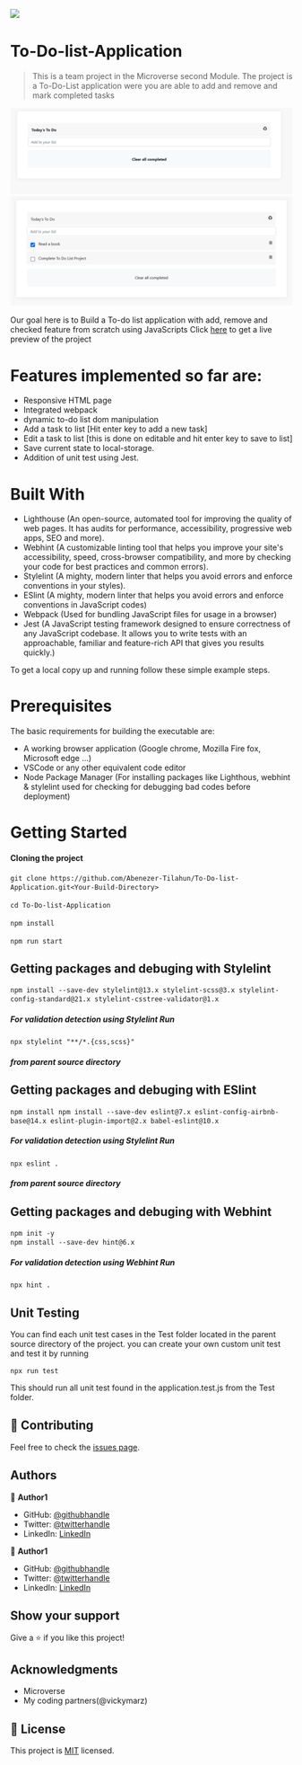 ![](https://img.shields.io/badge/Microverse-blueviolet)

# To-Do-list-Application

> This is a team project in the Microverse second Module. The project is a To-Do-List application  were you are able to add and remove and mark completed tasks 

![screenshot](./images/Screenshoot.PNG)
![screenshot](./images/Screenshoot-1.PNG)

Our goal here is to Build a To-do list application with add, remove and checked feature from scratch using JavaScripts Click [here](https://abenezer-tilahun.github.io/To-Do-list-Application/) to get a live preview of the project

# Features implemented so far are:

- Responsive HTML page
- Integrated webpack
- dynamic to-do list dom manipulation
- Add a task to list [Hit enter key to add a new task]
- Edit a task to list [this is done on editable and hit enter key to save to list]
- Save current state to local-storage.
- Addition of unit test using Jest.

# Built With

- Lighthouse (An open-source, automated tool for improving the quality of web pages. It has audits for performance, accessibility, progressive web apps, SEO and more).
- Webhint (A customizable linting tool that helps you improve your site's accessibility, speed, cross-browser compatibility, and more by checking your code for best practices and common errors).
- Stylelint (A mighty, modern linter that helps you avoid errors and enforce conventions in your styles).
- ESlint (A mighty, modern linter that helps you avoid errors and enforce conventions in JavaScript codes)
- Webpack (Used for bundling JavaScript files for usage in a browser)
- Jest (A JavaScript testing framework designed to ensure correctness of any JavaScript codebase. It allows you to write tests with an approachable, familiar and feature-rich API that gives you results quickly.)

To get a local copy up and running follow these simple example steps.


# Prerequisites

The basic requirements for building the executable are:

- A working browser application (Google chrome, Mozilla Fire fox, Microsoft edge ...)
- VSCode or any other equivalent code editor
- Node Package Manager (For installing packages like Lighthous, webhint & stylelint used for checking for debugging bad codes before deployment)

# Getting Started

#### Cloning the project
```
git clone https://github.com/Abenezer-Tilahun/To-Do-list-Application.git<Your-Build-Directory>

cd To-Do-list-Application

npm install

npm run start
```

## Getting packages and debuging with Stylelint
```
npm install --save-dev stylelint@13.x stylelint-scss@3.x stylelint-config-standard@21.x stylelint-csstree-validator@1.x
```
##### For validation detection using Stylelint Run
```
npx stylelint "**/*.{css,scss}"
```
##### from parent source directory

## Getting packages and debuging with ESlint
```
npm install npm install --save-dev eslint@7.x eslint-config-airbnb-base@14.x eslint-plugin-import@2.x babel-eslint@10.x
```
##### For validation detection using Stylelint Run
```
npx eslint .
```
##### from parent source directory

## Getting packages and debuging with Webhint
```
npm init -y
npm install --save-dev hint@6.x
```
##### For validation detection using Webhint Run
```
npx hint .
```
## Unit Testing

You can find each unit test cases in the Test folder located in the parent source directory of the project. you can create your own custom unit test and test it by running

```
npx run test
```
This should run all unit test found in the application.test.js from the Test folder.
 ## 🤝 Contributing

Feel free to check the [issues page](../../issues/).

## Authors

👤 **Author1**

- GitHub: [@githubhandle](https://github.com/Abenezer-Tilahun)
- Twitter: [@twitterhandle](https://twitter.com/AbenezerTilah11)
- LinkedIn: [LinkedIn](linkedin.com/in/abenezer-tilahun-4b4b43137)

👤 **Author1**

- GitHub: [@githubhandle](https://github.com/vickymarz)
- Twitter: [@twitterhandle](https://twitter.com/Vicky_mars)
- LinkedIn: [LinkedIn](https://www.linkedin.com/in/okoroji-victor-ebube-8791741a0/)

## Show your support

Give a ⭐️ if you like this project!

## Acknowledgments

- Microverse
- My coding partners(@vickymarz)

## 📝 License

This project is [MIT](./MIT.md) licensed.